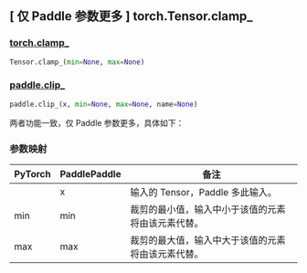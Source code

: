 ## [ 仅 Paddle 参数更多 ] torch.Tensor.clamp_

### [torch.clamp_](https://pytorch.org/docs/stable/generated/torch.Tensor.clamp_.html?highlight=clamp_#torch.Tensor.clamp_)

```python
Tensor.clamp_(min=None, max=None)
```

### [paddle.clip_](https://www.paddlepaddle.org.cn/documentation/docs/zh/develop/api/paddle/clip__cn.html)

```python
paddle.clip_(x, min=None, max=None, name=None)
```

两者功能一致，仅 Paddle 参数更多，具体如下：
### 参数映射
| PyTorch | PaddlePaddle | 备注                        |
|---------|--------------|---------------------------|
|         | x            | 输入的 Tensor，Paddle 多此输入。    |
| min     | min          | 裁剪的最小值，输入中小于该值的元素将由该元素代替。 |
| max     | max          | 裁剪的最大值，输入中大于该值的元素将由该元素代替。 |
